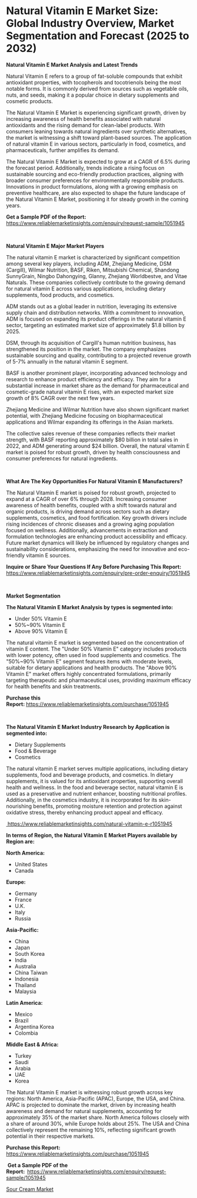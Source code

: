 <p><h1>Natural Vitamin E Market Size: Global Industry Overview, Market Segmentation and Forecast (2025 to 2032)</h1></p><p><strong>Natural Vitamin E Market Analysis and Latest Trends</strong></p>
<p><p>Natural Vitamin E refers to a group of fat-soluble compounds that exhibit antioxidant properties, with tocopherols and tocotrienols being the most notable forms. It is commonly derived from sources such as vegetable oils, nuts, and seeds, making it a popular choice in dietary supplements and cosmetic products. </p><p>The Natural Vitamin E Market is experiencing significant growth, driven by increasing awareness of health benefits associated with natural antioxidants and the rising demand for clean-label products. With consumers leaning towards natural ingredients over synthetic alternatives, the market is witnessing a shift toward plant-based sources. The application of natural vitamin E in various sectors, particularly in food, cosmetics, and pharmaceuticals, further amplifies its demand. </p><p>The Natural Vitamin E Market is expected to grow at a CAGR of 6.5% during the forecast period. Additionally, trends indicate a rising focus on sustainable sourcing and eco-friendly production practices, aligning with broader consumer preferences for environmentally responsible products. Innovations in product formulations, along with a growing emphasis on preventive healthcare, are also expected to shape the future landscape of the Natural Vitamin E Market, positioning it for steady growth in the coming years.</p></p>
<p><strong>Get a Sample PDF of the Report:&nbsp;</strong> <a href="https://www.reliablemarketinsights.com/enquiry/request-sample/1051945?utm_campaign=2287&utm_medium=2&utm_source=Github&utm_content=ia&utm_term=14022025&utm_id=natural-vitamin-e">https://www.reliablemarketinsights.com/enquiry/request-sample/1051945</a></p>
<p>&nbsp;</p>
<p><strong>Natural Vitamin E Major Market Players</strong></p>
<p><p>The natural vitamin E market is characterized by significant competition among several key players, including ADM, Zhejiang Medicine, DSM (Cargill), Wilmar Nutrition, BASF, Riken, Mitsubishi Chemical, Shandong SunnyGrain, Ningbo Dahongying, Glanny, Zhejiang Worldbestve, and Vitae Naturals. These companies collectively contribute to the growing demand for natural vitamin E across various applications, including dietary supplements, food products, and cosmetics.</p><p>ADM stands out as a global leader in nutrition, leveraging its extensive supply chain and distribution networks. With a commitment to innovation, ADM is focused on expanding its product offerings in the natural vitamin E sector, targeting an estimated market size of approximately $1.8 billion by 2025.</p><p>DSM, through its acquisition of Cargill's human nutrition business, has strengthened its position in the market. The company emphasizes sustainable sourcing and quality, contributing to a projected revenue growth of 5-7% annually in the natural vitamin E segment.</p><p>BASF is another prominent player, incorporating advanced technology and research to enhance product efficiency and efficacy. They aim for a substantial increase in market share as the demand for pharmaceutical and cosmetic-grade natural vitamin E rises, with an expected market size growth of 8% CAGR over the next few years.</p><p>Zhejiang Medicine and Wilmar Nutrition have also shown significant market potential, with Zhejiang Medicine focusing on biopharmaceutical applications and Wilmar expanding its offerings in the Asian markets.</p><p>The collective sales revenue of these companies reflects their market strength, with BASF reporting approximately $80 billion in total sales in 2022, and ADM generating around $24 billion. Overall, the natural vitamin E market is poised for robust growth, driven by health consciousness and consumer preferences for natural ingredients.</p></p>
<p>&nbsp;</p>
<p><strong>What Are The Key Opportunities For Natural Vitamin E Manufacturers?</strong></p>
<p><p>The Natural Vitamin E market is poised for robust growth, projected to expand at a CAGR of over 6% through 2028. Increasing consumer awareness of health benefits, coupled with a shift towards natural and organic products, is driving demand across sectors such as dietary supplements, cosmetics, and food fortification. Key growth drivers include rising incidences of chronic diseases and a growing aging population focused on wellness. Additionally, advancements in extraction and formulation technologies are enhancing product accessibility and efficacy. Future market dynamics will likely be influenced by regulatory changes and sustainability considerations, emphasizing the need for innovative and eco-friendly vitamin E sources.</p></p>
<p><strong>Inquire or Share Your Questions If Any Before Purchasing This Report:</strong> <a href="https://www.reliablemarketinsights.com/enquiry/pre-order-enquiry/1051945?utm_campaign=2287&utm_medium=2&utm_source=Github&utm_content=ia&utm_term=14022025&utm_id=natural-vitamin-e">https://www.reliablemarketinsights.com/enquiry/pre-order-enquiry/1051945</a></p>
<p>&nbsp;</p>
<p><strong>Market Segmentation</strong></p>
<p><strong>The Natural Vitamin E Market Analysis by types is segmented into:</strong></p>
<p><ul><li>Under 50% Vitamin E</li><li>50%~90% Vitamin E</li><li>Above 90% Vitamin E</li></ul></p>
<p><p>The natural vitamin E market is segmented based on the concentration of vitamin E content. The "Under 50% Vitamin E" category includes products with lower potency, often used in food supplements and cosmetics. The "50%~90% Vitamin E" segment features items with moderate levels, suitable for dietary applications and health products. The "Above 90% Vitamin E" market offers highly concentrated formulations, primarily targeting therapeutic and pharmaceutical uses, providing maximum efficacy for health benefits and skin treatments.</p></p>
<p><strong>Purchase this Report:&nbsp;</strong><a href="https://www.reliablemarketinsights.com/purchase/1051945?utm_campaign=2287&utm_medium=2&utm_source=Github&utm_content=ia&utm_term=14022025&utm_id=natural-vitamin-e">https://www.reliablemarketinsights.com/purchase/1051945</a></p>
<p>&nbsp;</p>
<p><strong>The Natural Vitamin E Market Industry Research by Application is segmented into:</strong></p>
<p><ul><li>Dietary Supplements</li><li>Food & Beverage</li><li>Cosmetics</li></ul></p>
<p><p>The natural vitamin E market serves multiple applications, including dietary supplements, food and beverage products, and cosmetics. In dietary supplements, it is valued for its antioxidant properties, supporting overall health and wellness. In the food and beverage sector, natural vitamin E is used as a preservative and nutrient enhancer, boosting nutritional profiles. Additionally, in the cosmetics industry, it is incorporated for its skin-nourishing benefits, promoting moisture retention and protection against oxidative stress, thereby enhancing product appeal and efficacy.</p></p>
<p><a href="https://www.reliablemarketinsights.com/natural-vitamin-e-r1051945?utm_campaign=2287&utm_medium=2&utm_source=Github&utm_content=ia&utm_term=14022025&utm_id=natural-vitamin-e">&nbsp;https://www.reliablemarketinsights.com/natural-vitamin-e-r1051945</a></p>
<p><strong>In terms of Region, the Natural Vitamin E Market Players available by Region are:</strong></p>
<p>
    <p> <strong> North America: </strong>
        <ul>
            <li>United States</li>
            <li>Canada</li>
        </ul>
        </p> 
    <p> <strong> Europe: </strong>
        <ul>
            <li>Germany</li>
            <li>France</li>
            <li>U.K.</li>
            <li>Italy</li>
            <li>Russia</li>
        </ul>
        </p> 
    <p> <strong> Asia-Pacific: </strong>
        <ul>
            <li>China</li>
            <li>Japan</li>
            <li>South Korea</li>
            <li>India</li>
            <li>Australia</li>
            <li>China Taiwan</li>
            <li>Indonesia</li>
            <li>Thailand</li>
            <li>Malaysia</li>
        </ul>
        </p> 
    <p> <strong> Latin America: </strong>
        <ul>
            <li>Mexico</li>
            <li>Brazil</li>
            <li>Argentina Korea</li>
            <li>Colombia</li>
        </ul>
        </p> 
    <p> <strong> Middle East & Africa: </strong>
        <ul>
            <li>Turkey</li>
            <li>Saudi</li>
            <li>Arabia</li>
            <li>UAE</li>
            <li>Korea</li>
        </ul>
    </p>
    </p>
<p><p>The Natural Vitamin E market is witnessing robust growth across key regions: North America, Asia-Pacific (APAC), Europe, the USA, and China. APAC is projected to dominate the market, driven by increasing health awareness and demand for natural supplements, accounting for approximately 35% of the market share. North America follows closely with a share of around 30%, while Europe holds about 25%. The USA and China collectively represent the remaining 10%, reflecting significant growth potential in their respective markets.</p></p>
<p><strong>Purchase this Report: </strong><a href="https://www.reliablemarketinsights.com/purchase/1051945?utm_campaign=2287&utm_medium=2&utm_source=Github&utm_content=ia&utm_term=14022025&utm_id=natural-vitamin-e">https://www.reliablemarketinsights.com/purchase/1051945</a></p>
<p>&nbsp;<strong>Get a Sample PDF of the Report:&nbsp;&nbsp;</strong><a href="https://www.reliablemarketinsights.com/enquiry/request-sample/1051945?utm_campaign=2287&utm_medium=2&utm_source=Github&utm_content=ia&utm_term=14022025&utm_id=natural-vitamin-e">https://www.reliablemarketinsights.com/enquiry/request-sample/1051945</a></p>
<p><strong></strong></p>
<p><p><a href="https://github.com/princessbartram3/Market-Research-Report-List-1/blob/main/sour-cream-market.md?utm_campaign=2287&utm_medium=2&utm_source=Github&utm_content=ia&utm_term=14022025&utm_id=natural-vitamin-e">Sour Cream Market</a></p></p>